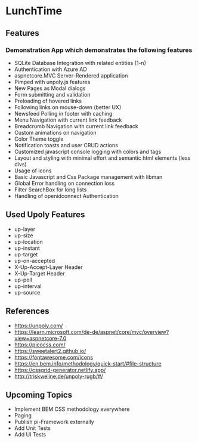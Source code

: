 ﻿# LunchTime

## Features

### Demonstration App which demonstrates the following features

- SQLite Database Integration with related entities (1-n)
- Authentication with Azure AD
- aspnetcore.MVC Server-Rendered application
- Pimped with unpoly.js features
- New Pages as Modal dialogs
- Form submitting and validation
- Preloading of hovered links
- Following links on mouse-down (better UX)
- Newsfeed Polling in footer with caching
- Menu Navigation with current link feedback
- Breadcrumb Navigation with current link feedback
- Custom animations on navigation
- Color Theme toggle
- Notification toasts and user CRUD actions
- Customized javascript console logging with colors and tags
- Layout and styling with minimal effort and semantic html elements (less divs)
- Usage of icons
- Basic Javascript and Css Package management with libman
- Global Error handling on connection loss
- Filter SearchBox for long lists
- Handling of openidconnect Authentication

## Used Upoly Features

- up-layer
- up-size
- up-location
- up-instant
- up-target
- up-on-accepted
- X-Up-Accept-Layer Header
- X-Up-Target Header
- up-poll
- up-interval
- up-source


## References

- https://unpoly.com/
- https://learn.microsoft.com/de-de/aspnet/core/mvc/overview?view=aspnetcore-7.0
- https://picocss.com/
- https://sweetalert2.github.io/
- https://fontawesome.com/icons
- https://en.bem.info/methodology/quick-start/#file-structure
- https://cssgrid-generator.netlify.app/
- http://triskweline.de/unpoly-rugb/#/

## Upcoming Topics

- Implement BEM CSS methodology everywhere
- Paging
- Publish pi-Framework externally
- Add Unit Tests
- Add UI Tests